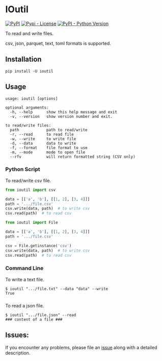 # IOutil

[![PyPI](https://img.shields.io/pypi/v/ioutil)](https://pypi.python.org/pypi/ioutil)
[![Pypi - License](https://img.shields.io/github/license/codesrg/ioutil)](https://github.com/codesrg/ioutil/blob/main/LICENSE)
[![PyPI - Python Version](https://img.shields.io/pypi/pyversions/ioutil?color=red)](https://pypi.python.org/pypi/ioutil)

To read and write files.

csv, json, parquet, text, toml formats is supported.

## Installation

`pip install -U ioutil`

## Usage

```
usage: ioutil [options]

optional arguments:
  -h, --help      show this help message and exit
  -v, --version   show version number and exit.

to read/write files:
  path            path to read/write
  -r, --read      to read file
  -w, --write     to write file
  -d, --data      data to write
  -f, --format    file format to use
  -m, --mode      mode to open file
  --rfv           will return formatted string (CSV only)
```

### Python Script

To read/write csv file.

```python
from ioutil import csv

data = [['a', 'b'], [[1, 2], [3, 4]]]
path = '.../file.csv'
csv.write(data, path)  # to write csv
csv.read(path)  # to read csv
```

```python
from ioutil import File

data = [['a', 'b'], [[1, 2], [3, 4]]]
path = '.../file.csv'

csv = File.getinstance('csv')
csv.write(data, path)  # to write csv
csv.read(path)  # to read csv
```

### Command Line

To write a text file.

```
$ ioutil ".../file.txt" --data "data" --write
True
```

###

To read a json file.

```
$ ioutil ".../file.json" --read
### content of a file ###
```

## Issues:

If you encounter any problems, please file an [issue](https://github.com/codesrg/ioutil/issues) along with a detailed
description.